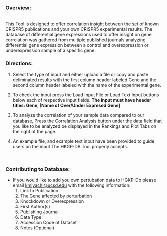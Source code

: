 
### Overview:
<br/>
This Tool is designed to offer correlation insight between the set of known CRISPR5 publications and your own CRISPR5 experimental results. The database of differential gene expressions used to offer insight on gene correlation was gathered from multiple published journals analyzing differential gene expression between a control and overexpression or underexpression sample of a specific gene.

### Directions:

1. Select the type of input and either upload a file or copy and paste deliminated results with the first column header labeled Gene and the second column header labeled with the name of the experimental gene.

2. To check the input press the Load Input File or Load Text Input buttons below each of respective input fields. **The input must have header titles: Gene, [Name of Over/Under Expresed Gene]**

3. To analyze the correlation of your sample data compared to our database, Press the Correlation Analysis button under the data field that
you like to be analyzed be displayed in the Rankings and Plot Tabs on the right of the page.

4. An example file, and example text input have been provided to guide users on the input The HKGP-DB Tool properly accepts. 

<br/>

### Contributing to Database:

- If you would like to add you own pertubation data to HGKP-Db please email kmiyachi@ucsd.edu with the following information:
  1. Link to Publication
  2. The Gene affected by perturbation
  3. Knockdown or Overexpression
  4. First Author(s)
  5. Publishing Journal
  6. Data Type
  7. Accession Code of Dataset
  8. Notes (Optional)

